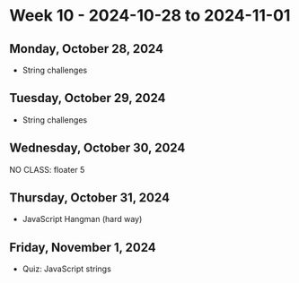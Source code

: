 # Week 10 - 2024-10-28 to 2024-11-01

## Monday, October 28, 2024

- String challenges

## Tuesday, October 29, 2024

- String challenges

## Wednesday, October 30, 2024

NO CLASS: floater 5

## Thursday, October 31, 2024

- JavaScript Hangman (hard way)

## Friday, November 1, 2024

- Quiz: JavaScript strings

